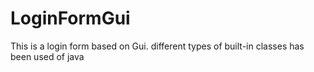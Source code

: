 # LoginFormGui
This is a login form based on Gui. different types of built-in classes has been used of java

